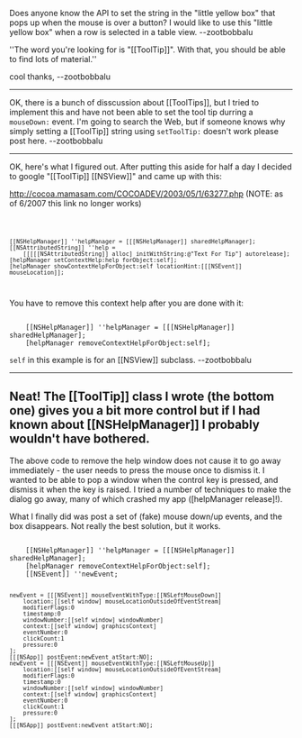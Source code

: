 Does anyone know the API to set the string in the "little yellow box" that pops up when the mouse is over a button? I would like to use this "little yellow box" when a row is selected in a table view. --zootbobbalu

''The word you're looking for is "[[ToolTip]]". With that, you should be able to find lots of material.''

cool thanks, --zootbobbalu

----

OK, there is a bunch of disscussion about [[ToolTips]], but I tried to implement this and have not been able to set the tool tip durring a <code>mouseDown:</code> event. I'm going to search the Web, but if someone knows why simply setting a [[ToolTip]] string using <code>setToolTip:</code> doesn't work please post here. --zootbobbalu

----

OK,  here's what I figured out. After putting this aside for half a day I decided to google "[[ToolTip]] [[NSView]]" and came up with this:

http://cocoa.mamasam.com/COCOADEV/2003/05/1/63277.php
(NOTE: as of 6/2007 this link no longer works)

<code>

    [[NSHelpManager]] ''helpManager = [[[NSHelpManager]] sharedHelpManager];
    [[NSAttributedString]] ''help = 
        [[[[[NSAttributedString]] alloc] initWithString:@"Text For Tip"] autorelease];
    [helpManager setContextHelp:help forObject:self];
    [helpManager showContextHelpForObject:self locationHint:[[[NSEvent]] mouseLocation]];
</code>

You have to remove this context help after you are done with it:

<code>
    [[NSHelpManager]] ''helpManager = [[[NSHelpManager]] sharedHelpManager];
    [helpManager removeContextHelpForObject:self];
</code>

<code>self</code> in this example is for an [[NSView]] subclass. --zootbobbalu

----
Neat! The [[ToolTip]] class I wrote (the bottom one) gives you a bit more control but if I had known about [[NSHelpManager]] I probably wouldn't have bothered.
----
The above code to remove the help window does not cause it to go away immediately - the user needs to press the mouse once to dismiss it. I wanted to be able to pop a window when the control key is pressed, and dismiss it when the key is raised. I tried a number of techniques to make the dialog go away,  many of which crashed my app ([helpManager release]!).

What I finally did was post a set of (fake) mouse down/up events, and the box disappears. Not really the best solution, but it works.

<code>
    [[NSHelpManager]] ''helpManager = [[[NSHelpManager]] sharedHelpManager];
    [helpManager removeContextHelpForObject:self];
    [[NSEvent]]	''newEvent;
		
    newEvent = [[[NSEvent]] mouseEventWithType:[[NSLeftMouseDown]]
        location:[[self window] mouseLocationOutsideOfEventStream]
        modifierFlags:0
        timestamp:0
        windowNumber:[[self window] windowNumber]
        context:[[self window] graphicsContext]
        eventNumber:0
        clickCount:1
        pressure:0
    ];
    [[[NSApp]] postEvent:newEvent atStart:NO];
    newEvent = [[[NSEvent]] mouseEventWithType:[[NSLeftMouseUp]]
        location:[[self window] mouseLocationOutsideOfEventStream]
        modifierFlags:0 
        timestamp:0
        windowNumber:[[self window] windowNumber]
        context:[[self window] graphicsContext]
        eventNumber:0
        clickCount:1
        pressure:0
    ];
    [[[NSApp]] postEvent:newEvent atStart:NO];